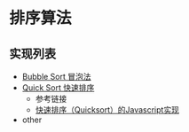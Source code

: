 # 排序算法

## 实现列表
- [Bubble Sort 冒泡法](./BubbleSort.cpp)
- [Quick Sort 快速排序](./QuickSort.cpp)
  - 参考链接
  - [快速排序（Quicksort）的Javascript实现](https://www.ruanyifeng.com/blog/2011/04/quicksort_in_javascript.html)
- other
